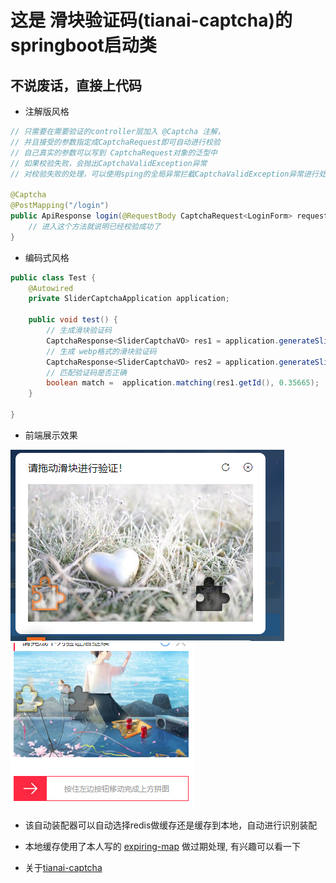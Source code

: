 # 这是 滑块验证码(tianai-captcha)的springboot启动类
## 不说废话，直接上代码
- 注解版风格
```java
// 只需要在需要验证的controller层加入 @Captcha 注解，
// 并且接受的参数指定成CaptchaRequest即可自动进行校验
// 自己真实的参数可以写到 CaptchaRequest对象的泛型中
// 如果校验失败，会抛出CaptchaValidException异常
// 对校验失败的处理，可以使用sping的全局异常拦截CaptchaValidException异常进行处理

@Captcha
@PostMapping("/login")
public ApiResponse login(@RequestBody CaptchaRequest<LoginForm> request) {
    // 进入这个方法就说明已经校验成功了
}
```
-  编码式风格
```java
public class Test {
    @Autowired
    private SliderCaptchaApplication application;
    
    public void test() {
        // 生成滑块验证码
        CaptchaResponse<SliderCaptchaVO> res1 = application.generateSliderCaptcha();
        // 生成 webp格式的滑块验证码 
        CaptchaResponse<SliderCaptchaVO> res2 = application.generateSliderCaptchaForWebp();
        // 匹配验证码是否正确
        boolean match =  application.matching(res1.getId(), 0.35665);        
    }

}
```


- 前端展示效果

![](image/1.png)
![](image/2.png)

- 该自动装配器可以自动选择redis做缓存还是缓存到本地，自动进行识别装配
- 本地缓存使用了本人写的 [expiring-map](https://gitee.com/tianai/expiring-map) 做过期处理, 有兴趣可以看一下

- 关于[tianai-captcha](https://gitee.com/tianai/tianai-captcha)
 